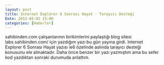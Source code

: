```yaml
---
layout: post
title: Internet Explorer 6 Sonrası Hayat - Tarayıcı Desteği
Date: 2012-04-02 15:00
categories: [Haberler]
---
```


sahibinden.com çalışanlarının birikimlerini paylaştığı blog sitesi
labs.sahibinden.com/ için yazdığım yazı bu gün yayına girdi.
Internet Explorer 6 Sonrası Hayat yazısı ie6 özelinde aslında
tarayıcı desteği konusunu ele almaktadır. Daha önce benzer bir yazı
yazmıştım ama bu sefer kod yazdıktan sonraki durumuda anlattım.